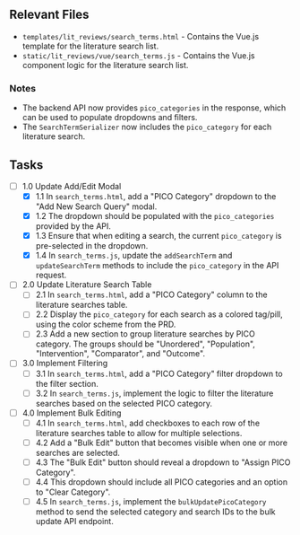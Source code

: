 ## Relevant Files

- `templates/lit_reviews/search_terms.html` - Contains the Vue.js template for the literature search list.
- `static/lit_reviews/vue/search_terms.js` - Contains the Vue.js component logic for the literature search list.

### Notes

- The backend API now provides `pico_categories` in the response, which can be used to populate dropdowns and filters.
- The `SearchTermSerializer` now includes the `pico_category` for each literature search.

## Tasks

- [ ] 1.0 Update Add/Edit Modal
  - [x] 1.1 In `search_terms.html`, add a "PICO Category" dropdown to the "Add New Search Query" modal.
  - [x] 1.2 The dropdown should be populated with the `pico_categories` provided by the API.
  - [x] 1.3 Ensure that when editing a search, the current `pico_category` is pre-selected in the dropdown.
  - [x] 1.4 In `search_terms.js`, update the `addSearchTerm` and `updateSearchTerm` methods to include the `pico_category` in the API request.

- [ ] 2.0 Update Literature Search Table
  - [ ] 2.1 In `search_terms.html`, add a "PICO Category" column to the literature searches table.
  - [ ] 2.2 Display the `pico_category` for each search as a colored tag/pill, using the color scheme from the PRD.
  - [ ] 2.3 Add a new section to group literature searches by PICO category. The groups should be "Unordered", "Population", "Intervention", "Comparator", and "Outcome".

- [ ] 3.0 Implement Filtering
  - [ ] 3.1 In `search_terms.html`, add a "PICO Category" filter dropdown to the filter section.
  - [ ] 3.2 In `search_terms.js`, implement the logic to filter the literature searches based on the selected PICO category.

- [ ] 4.0 Implement Bulk Editing
  - [ ] 4.1 In `search_terms.html`, add checkboxes to each row of the literature searches table to allow for multiple selections.
  - [ ] 4.2 Add a "Bulk Edit" button that becomes visible when one or more searches are selected.
  - [ ] 4.3 The "Bulk Edit" button should reveal a dropdown to "Assign PICO Category".
  - [ ] 4.4 This dropdown should include all PICO categories and an option to "Clear Category".
  - [ ] 4.5 In `search_terms.js`, implement the `bulkUpdatePicoCategory` method to send the selected category and search IDs to the bulk update API endpoint.
